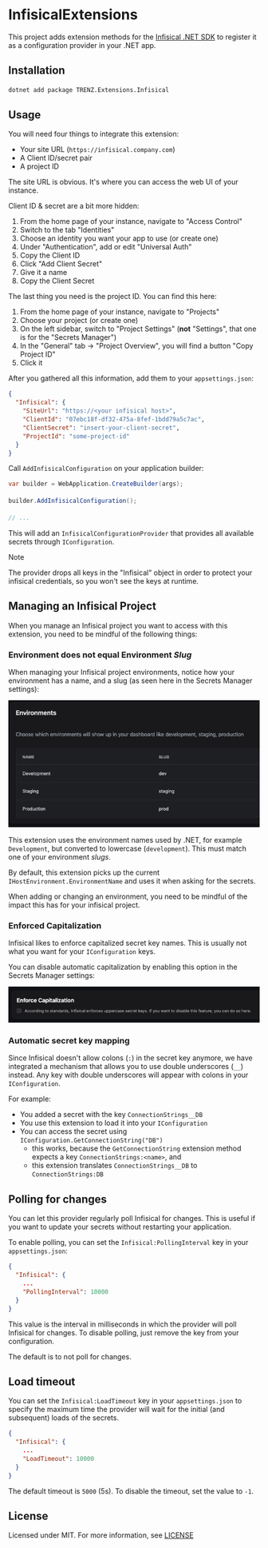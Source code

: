 # InfisicalExtensions

This project adds extension methods for the [Infisical .NET SDK](https://infisical.com/docs/sdks/languages/csharp) to
register it as a configuration provider in your .NET app.

## Installation

```bash
dotnet add package TRENZ.Extensions.Infisical
```

## Usage

You will need four things to integrate this extension:

- Your site URL (`https://infisical.company.com`)
- A Client ID/secret pair
- A project ID

The site URL is obvious.
It's where you can access the web UI of your instance.

Client ID & secret are a bit more hidden:

1. From the home page of your instance, navigate to "Access Control"
2. Switch to the tab "Identities"
3. Choose an identity you want your app to use (or create one)
4. Under "Authentication", add or edit "Universal Auth"
5. Copy the Client ID
6. Click "Add Client Secret"
7. Give it a name
8. Copy the Client Secret

The last thing you need is the project ID.
You can find this here:

1. From the home page of your instance, navigate to "Projects"
2. Choose your project (or create one)
3. On the left sidebar, switch to "Project Settings" (**not** "Settings", that one is for the "Secrets Manager")
4. In the "General" tab -> "Project Overview", you will find a button "Copy Project ID"
5. Click it

After you gathered all this information, add them to your `appsettings.json`:

```json
{
  "Infisical": {
    "SiteUrl": "https://<your infisical host>",
    "ClientId": "07ebc18f-df32-475a-8fef-1bdd79a5c7ac",
    "ClientSecret": "insert-your-client-secret",
    "ProjectId": "some-project-id"
  }
}
```

Call `AddInfisicalConfiguration` on your application builder:

```csharp
var builder = WebApplication.CreateBuilder(args);

builder.AddInfisicalConfiguration();

// ...
```

This will add an `InfisicalConfigurationProvider` that provides all available secrets through `IConfiguration`.

> [!Note]
> The provider drops all keys in the "Infisical" object in order to protect your infisical credentials, so you won't
> see the keys at runtime.

## Managing an Infisical Project

When you manage an Infisical project you want to access with this extension, you need to be mindful of the following
things:

### Environment does not equal Environment _Slug_

When managing your Infisical project environments, notice how your environment has a name, and a slug (as seen
here in the Secrets Manager settings):

!["Environments" section in the Infisical Secrets Manager settings](https://raw.githubusercontent.com/trenz-gmbh/infisical-extensions/44151a30df5e6dd2f6690d5adc4a71de868c7781/docs/environments-and-slugs.png)

This extension uses the environment names used by .NET, for example `Development`, but converted to lowercase
(`development`).
This must match one of your environment _slugs_.

By default, this extension picks up the current `IHostEnvironment.EnvironmentName` and uses it when asking for the
secrets.

When adding or changing an environment, you need to be mindful of the impact this has for your infisical project.

### Enforced Capitalization

Infisical likes to enforce capitalized secret key names.
This is usually not what you want for your `IConfiguration` keys.

You can disable automatic capitalization by enabling this option in the Secrets Manager settings:

!["Enforce Capitalization" option in the Infisical Secrets Manager settings](https://raw.githubusercontent.com/trenz-gmbh/infisical-extensions/44151a30df5e6dd2f6690d5adc4a71de868c7781/docs/enforce-capitalization-option.png)

### Automatic secret key mapping

Since Infisical doesn't allow colons (`:`) in the secret key anymore, we have integrated a mechanism that allows you
to use double underscores (`__`) instead.
Any key with double underscores will appear with colons in your `IConfiguration`.

For example:

- You added a secret with the key `ConnectionStrings__DB`
- You use this extension to load it into your `IConfiguration`
- You can access the secret using `IConfiguration.GetConnectionString("DB")`
  - this works, because the `GetConnectionString` extension method expects a key `ConnectionStrings:<name>`, and
  - this extension translates `ConnectionStrings__DB` to `ConnectionStrings:DB`

## Polling for changes

You can let this provider regularly poll Infisical for changes.
This is useful if you want to update your secrets without restarting your application.

To enable polling, you can set the `Infisical:PollingInterval` key in your `appsettings.json`:

```json
{
  "Infisical": {
    ...
    "PollingInterval": 10000
  }
}
```

This value is the interval in milliseconds in which the provider will poll Infisical for changes.
To disable polling, just remove the key from your configuration.

The default is to not poll for changes.

## Load timeout

You can set the `Infisical:LoadTimeout` key in your `appsettings.json` to specify the maximum time the provider will
wait for the initial (and subsequent) loads of the secrets.

```json
{
  "Infisical": {
    ...
    "LoadTimeout": 10000
  }
}
```

The default timeout is `5000` (5s).
To disable the timeout, set the value to `-1`.

## License

Licensed under MIT. For more information, see [LICENSE](LICENSE)
